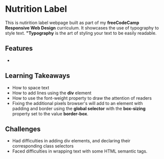 # Nutrition Label
This is nutirition label webpage built as part of my **freeCodeCamp Responsive Web Design** curriculum. It showcases the use of typography to style text. **"Typography** is the art of styling your text to be easily readable.

## Features
- 



## Learning Takeaways
- How to space text
- How to add lines using the **div** element
- How to use the font-weight property to draw the attention of readers
- Fixing the additional pixels browser's will add to an element with padding and border using the **global selector** with the **box-sizing** property set to the value **border-box**.

## Challenges
- Had difficulties in adding div elements, and declaring their corresponding class selectors
- Faced difficulties in wrapping text with some HTML semantic tags.